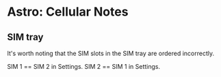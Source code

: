 # Astro: Cellular Notes

## SIM tray

It's worth noting that the SIM slots in the SIM tray are ordered incorrectly.

SIM 1 == SIM 2 in Settings.
SIM 2 == SIM 1 in Settings.
